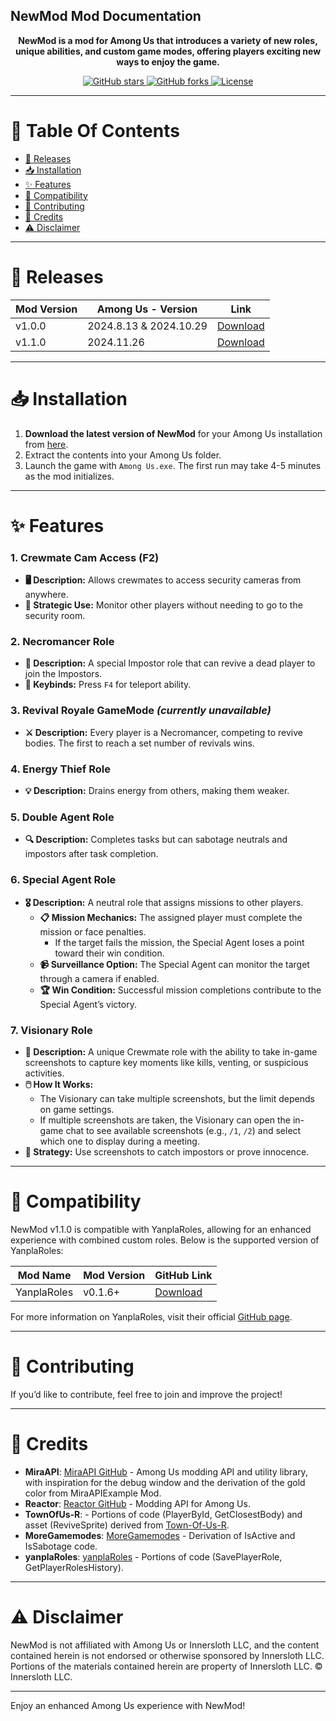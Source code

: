 ## NewMod Mod Documentation
<p align="center">
<b>NewMod is a mod for Among Us that introduces a variety of new roles, unique abilities, and custom game modes, offering players exciting new ways to enjoy the game.</b>
</p>
<p align="center">
    <a href="https://github.com/CallOfCreator/NewMod/stargazers">
        <img src="https://img.shields.io/github/stars/CallOfCreator/NewMod?style=social" alt="GitHub stars">
    </a>
    <a href="https://github.com/CallOfCreator/NewMod/network/members">
        <img src="https://img.shields.io/github/forks/CallOfCreator/NewMod?style=social" alt="GitHub forks">
    </a>
    <a href="https://github.com/CallOfCreator/NewMod/blob/main/LICENSE">
        <img src="https://img.shields.io/github/license/CallOfCreator/NewMod" alt="License">
    </a>
</p>


---

# 📑 Table Of Contents
- [🚀 Releases](#-releases)
- [📥 Installation](#-installation)
- [✨ Features](#-features)
- [🔗 Compatibility](#-compatibility)
- [🤝 Contributing](#-contributing)
- [👥 Credits](#-credits)
- [⚠️ Disclaimer](#-disclaimer)

---

# 🚀 Releases

| Mod Version | Among Us - Version | Link |
|-------------|---------------------|------|
| v1.0.0      | 2024.8.13 & 2024.10.29 | [Download](https://github.com/CallOfCreator/NewMod/releases/download/v1.0.0/NewMod.dll) |
| v1.1.0      | 2024.11.26             | [Download](https://github.com/CallOfCreator/NewMod/releases/download/v1.1.0/NewMod.dll) |

---

# 📥 Installation

1. **Download the latest version of NewMod** for your Among Us installation from [here](https://github.com/CallOfCreator/NewMod/releases/latest).
2. Extract the contents into your Among Us folder.
3. Launch the game with `Among Us.exe`. The first run may take 4-5 minutes as the mod initializes.

---

# ✨ Features

### **1. Crewmate Cam Access (F2)**
   - **🖥️ Description:** Allows crewmates to access security cameras from anywhere.
   - **👀 Strategic Use:** Monitor other players without needing to go to the security room.

### **2. Necromancer Role**
   - **🔮 Description:** A special Impostor role that can revive a dead player to join the Impostors.
   - **💨 Keybinds:** Press `F4` for teleport ability.

### **3. Revival Royale GameMode** *(currently unavailable)*
   - **⚔️ Description:** Every player is a Necromancer, competing to revive bodies. The first to reach a set number of revivals wins.

### **4. Energy Thief Role**
   - **💡 Description:** Drains energy from others, making them weaker.

### **5. Double Agent Role**
   - **🔍 Description:** Completes tasks but can sabotage neutrals and impostors after task completion.

### **6. Special Agent Role**
   - **🎖️ Description:** A neutral role that assigns missions to other players.
      - **📋 Mission Mechanics:** The assigned player must complete the mission or face penalties.
         - If the target fails the mission, the Special Agent loses a point toward their win condition.
      - **📹 Surveillance Option:** The Special Agent can monitor the target through a camera if enabled.
      - **🏆 Win Condition:** Successful mission completions contribute to the Special Agent’s victory.

### **7. Visionary Role**  
- **📸 Description:** A unique Crewmate role with the ability to take in-game screenshots to capture key moments like kills, venting, or suspicious activities.  
- **🖱️ How It Works:**  
  - The Visionary can take multiple screenshots, but the limit depends on game settings.  
  - If multiple screenshots are taken, the Visionary can open the in-game chat to see available screenshots (e.g., `/1`, `/2`) and select which one to display during a meeting.  
- **🧩 Strategy:** Use screenshots to catch impostors or prove innocence.  

---

# 🔗 Compatibility

NewMod v1.1.0 is compatible with YanplaRoles, allowing for an enhanced experience with combined custom roles. Below is the supported version of YanplaRoles:

| Mod Name     | Mod Version | GitHub Link                                          |
|--------------|-------------|------------------------------------------------------|
| YanplaRoles  | v0.1.6+     | [Download](https://github.com/yanpla/yanplaRoles)    |

For more information on YanplaRoles, visit their official [GitHub page](https://github.com/yanpla/yanplaRoles).

---

# 🤝 Contributing

If you’d like to contribute, feel free to join and improve the project!

---

# 👥 Credits

- **MiraAPI**: [MiraAPI GitHub](https://github.com/Alll-Of-Us-Mods/MiraAPI) - Among Us modding API and utility library, with inspiration for the debug window and the derivation of the gold color from MiraAPIExample Mod.
- **Reactor**: [Reactor GitHub](https://github.com/NuclearPowered/Reactor) - Modding API for Among Us.
- **TownOfUs-R**: - Portions of code (PlayerById, GetClosestBody) and asset (ReviveSprite) derived from [Town-Of-Us-R](https://github.com/eDonnes124/Town-Of-Us-R).
- **MoreGamemodes**: [MoreGamemodes](https://github.com/Rabek009/MoreGamemodes) - Derivation of IsActive and IsSabotage code.
- **yanplaRoles**: [yanplaRoles](https://github.com/yanpla/yanplaRoles) - Portions of code (SavePlayerRole, GetPlayerRolesHistory).

---

# ⚠️ Disclaimer

NewMod is not affiliated with Among Us or Innersloth LLC, and the content contained herein is not endorsed or otherwise sponsored by Innersloth LLC. Portions of the materials contained herein are property of Innersloth LLC. © Innersloth LLC.

---

Enjoy an enhanced Among Us experience with NewMod!
